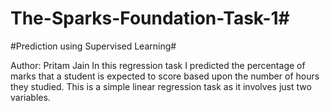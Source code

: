 # The-Sparks-Foundation-Task-1#
#Prediction using Supervised Learning#

Author: Pritam Jain
In this regression task I predicted the percentage of marks that a student is expected to score based upon the number of hours they studied. This is a simple linear regression task as it involves just two variables.
